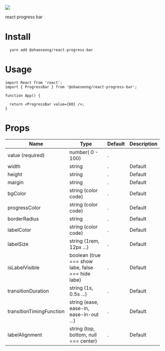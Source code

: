 ![](https://images.velog.io/images/alskt0419/post/7517c720-e26c-4b7c-82f0-c16fb1652ea2/progress_preview.gif)

react progress bar

# Install 
```
  yarn add @ohaeseong/react-progress-bar
```

# Usage

```
import React from 'react';
import { ProgressBar } from '@ohaeseong/react-progress-bar';

function App() {

  return <ProgressBar value={80} />;
}

```

# Props
| Name | Type | Default | Description |
| ------ | --- | --- | ------- |
| value (required)|  number( 0 - 100)    |.    |         |
| width | string |.    | Default |
| height | string |.    | Default |
| margin | string |.    | Default |
| bgColor | string (color code) |.    | Default |
| progressColor | string (color code) |.    | Default |
| borderRadius | string |.    | Default |
| labelColor |  string (color code) |.    | Default |
| labelSize | string (1rem, 12px ...) |.    | Default |
| isLabelVisible | boolean (true === show labe, false === hide labe) |.    | Default |
| transitionDuration | string (1s, 0.5s ...) |.    | Default ||    progressColor   |.    |.    | Default |
| transitionTimingFunction |string (ease, ease-in, ease-in-out ...) |.    | Default |
| labelAlignment | string (top, bottom, null === center) |.    | Default |





